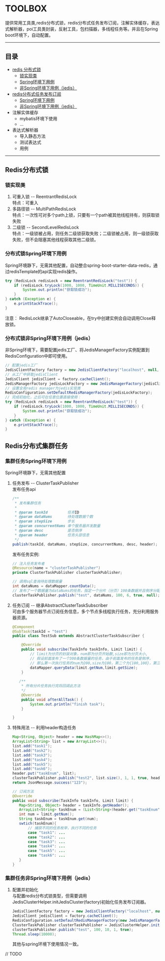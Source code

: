 TOOLBOX
===========================
提供常用工具类,redis分布式锁，redis分布式任务发布订阅，注解实体缓存，表达式解析器，poi工具类封装，反射工具，包扫描器，多线程任务等。并且在Spring boot环境下，自动配置。

****
## 目录
* [redis 分布式锁](#Redis分布式锁)
    * [锁实现类](#锁实现类)
    * [Spring环境下用例](#分布式锁Spring环境下用例)
    * [非Spring环境下用例（jedis）](#分布式锁非Spring环境下用例（jedis）)
* [redis分布式任务发布订阅](#Redis分布式集群任务)
    * [Spring环境下用例](#集群任务Spring环境下用例)
    * [非Spring环境下用例（jedis）](#集群任务非Spring环境下用例（jedis）)
* 注解实体缓存
    * mybatis环境下使用
    * ...
* 表达式解析器
    * 导入静态方法
    * 测试表达式
    * 用例
-----------

Redis分布式锁
-----------
### 锁实现类
1. 可重入锁 -- ReentrantRedisLock<br/>
    特点：可重入
2. 多路径锁 -- MultiPathRedisLock<br/>
    特点：一次性可对多个path上锁，只要有一个path被其他线程持有，则获取锁失败
3. 二级锁 -- SecondLevelRedisLock<br/>
    特点：一级锁被占用，则任务二级锁获取失败；二级锁被占用，则一级锁获取失败，但不会阻塞其他线程获取其他二级锁。

### 分布式锁Spring环境下用例
Spring环境静下，无需其他配置，自动整合spring-boot-starter-data-redis，通过redisTemplate的api实现redis操作。
```Java
try (RedisLock redisLock = new ReentrantRedisLock("test")) {
    if (redisLock.tryLock(1000, 1000, TimeUnit.MILLISECONDS)) {
        System.out.println("获取锁成功");
    }
} catch (Exception e) {
    e.printStackTrace();
}
```
注意：
RedisLock继承了AutoCloseable，在try中创建实例会自动调用Close释放锁。

### 分布式锁非Spring环境下用例（jedis）
非Spring环境下，需要配置jedis工厂、将JedisManagerFactory实例配置到RedisConfiguration中即可使用。
```Java
// 配置jedis工厂
JedisClientFactory factory = new JedisClientFactory("localhost", null, null, null);
// 从工厂中获取jedisClient
JedisClient jedisClient = factory.cacheClient();
JedisManagerFactory jedisLockFactory = new JedisManagerFactory(jedisClient);
// 设置全局redis manager为jedis实现类
RedisConfiguration.setDefaultRedisManagerFactory(jedisLockFactory);
// 完成初始化，之后可在任意位置直接使用：
try (RedisLock redisLock = new ReentrantRedisLock("test")) {
    if (redisLock.tryLock(1000, 1000, TimeUnit.MILLISECONDS)) {
        System.out.println("获取锁成功");
    }
} catch (Exception e) {
    e.printStackTrace();
}
```
Redis分布式集群任务
-----------
### 集群任务Spring环境下用例
Spring环境静下，无需其他配置
1. 任务发布 -- ClusterTaskPublisher <br/>
    发布任务api
    ```java
    /**
     * 发布集群任务
     *
     * @param taskId         任务ID
     * @param dataNums       待处理数据个数
     * @param stepSize       步长
     * @param concurrentNums 单个服务器并发数量
     * @param desc           是否倒序
     * @param header         任务头部信息
     */
    publish(taskId, dataNums, stepSize, concurrentNums, desc, header);
    ```
    发布任务实例:
    ```java
    // 注入任务发布者
    @Resource(name = "clusterTaskPublisher")
    private ClusterTaskPublisher clusterTaskPublisher;
    
    // 调用sql查询待处理数据量
    int dataNums = dataMapper.countData();
    // 发布了一个数据量为dataNums的任务，指定一个分片（分页）100条数据并且倒序分配，并且指定订阅者开启6条线程执行任务
    clusterTaskPublisher.publish("test", dataNums, 100, 6, true, null);
    ```
2. 任务订阅 -- 继承AbstractClusterTaskSubscriber <br/>
    可由多个服务器节点订阅任务信息，多个节点多线程执行任务，充分利用服务器资源。
    ```java
    @Component
    @SubTask(taskId = "test")
    public class TestSub extends AbstractClusterTaskSubscriber {
    
        @Override
        public void subscribe(TaskInfo taskInfo, Limit limit) {
            // limit为分页的封装对象，num即为分页开始数,size即为分页大小,
            // 假设前面发布了一个300条数据量的任务，由于前面发布的任务是倒序，
            // 那么第一次执行任务的num为200,size为100，第二个为{100,100}，第三个为{0,100}。
            dataMapper.queryData(limit.getNum,limit.getSize);
        }
        
       /**
        * 所有分片任务执行完将回调此方法
        */
        @Override
        public void afterAllTask() {
            System.out.println("finish task");
        }
    
    }
    ```
3. 特殊用法 -- 利用header构造任务 <br/>
    ```java
    Map<String, Object> header = new HashMap<>();
    ArrayList<String> list = new ArrayList<>();
    list.add("task1");
    list.add("task2");
    list.add("task3");
    list.add("task4");
    list.add("task5");
    list.add("task6");
    header.put("taskEnum", list);
    clusterTaskPublisher.publish("test2", list.size(), 1, 1, true, header);
    return JsonMessage.success("123");
   
   // 订阅方法
   @Override
   public void subscribe(TaskInfo taskInfo, Limit limit) {   
       Map<String, Object> header = taskInfo.getHeader();
       ArrayList<String> taskEnum = (List<String>)header.get("taskEnum");
       int num = limit.getNum();
       String taskEnum = taskEnum.get(num);
       swtich(taskEnum){
           // 捕获不同的任务枚举，执行不同的任务
           case "task1": ...
           case "task2": ...
           case "task3": ...
           case "task4": ...
           case "task5": ...
           case "task6": ...
       }   
   }
    ```
### 集群任务非Spring环境下用例（jedis）
1. 配置并初始化 <br/>
    与配置redis分布式锁类型，但需要调用JedisClusterHelper.initJedisCluster(factory)初始化任务发布订阅器。
    ```Java
    JedisClientFactory factory = new JedisClientFactory("localhost", null, null, null);
    JedisClient jedisClient = factory.cacheClient();
    RedisConfiguration.setDefaultRedisManagerFactory(new JedisManagerFactory(jedisClient));
    ClusterTaskPublisher clusterTaskPublisher = JedisClusterHelper.initJedisCluster(factory);
    clusterTaskPublisher.publish("test", 100, 10, 1, true);
    Thread.sleep(10000);
    ```
    其他与spring环境下使用情况一致。<br>

// TODO